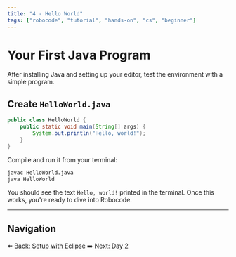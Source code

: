 ```yaml
---
title: "4 - Hello World"
tags: ["robocode", "tutorial", "hands-on", "cs", "beginner"]
---
```

# Your First Java Program

After installing Java and setting up your editor, test the environment with a simple program.

## Create `HelloWorld.java`

```java
public class HelloWorld {
    public static void main(String[] args) {
        System.out.println("Hello, world!");
    }
}
```

Compile and run it from your terminal:

```bash
javac HelloWorld.java
java HelloWorld
```

You should see the text `Hello, world!` printed in the terminal. Once this works, you're ready to dive into Robocode.

---

## Navigation

⬅️ [Back: Setup with Eclipse](/robocode/Day-1/02_setup_eclipse)
➡️ [Next: Day 2](/robocode/Day-2/00_variables_and_datatypes)
